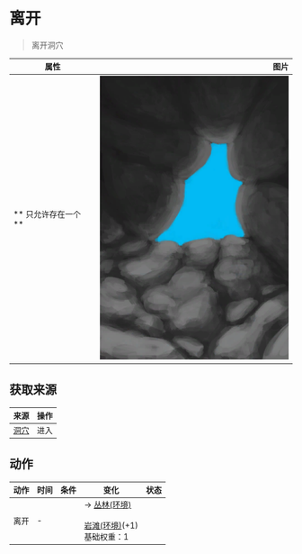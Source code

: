 # 离开  
> 离开洞穴  
  
  属性  |   图片   
 ----  |  ----:   
 ** 只允许存在一个 **  |  ![](Sprite/CaveExit.png)   
  
## 获取来源  
来源  |  操作  
----  |  ----  
[洞穴](CaveSeaEntrance.md)  |  进入  
## 动作  
动作  |  时间  |  条件  |  变化  |  状态  
----  |  ----  |  ----  |  ----  |  ----  
离开<br>  |  -  |    |  → [丛林(环境)](Env_Jungle.md)<br><br>[岩滩(环境)](Env_Rocks.md)(+1)<br>基础权重：1<br>  |    
